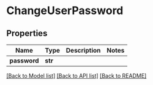 # ChangeUserPassword

## Properties
Name | Type | Description | Notes
------------ | ------------- | ------------- | -------------
**password** | **str** |  | 

[[Back to Model list]](../README.md#documentation-for-models) [[Back to API list]](../README.md#documentation-for-api-endpoints) [[Back to README]](../README.md)


